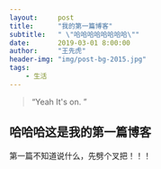 ```yaml
---
layout:     post
title:      "我的第一篇博客"
subtitle:   " \"哈哈哈哈哈哈哈哈\""
date:       2019-03-01 8:00:00
author:     "王先虎"
header-img: "img/post-bg-2015.jpg"
tags:
    - 生活
---
```


> “Yeah It's on. ”


## 哈哈哈这是我的第一篇博客

第一篇不知道说什么，先劈个叉把！！！



